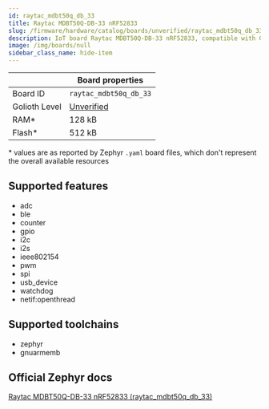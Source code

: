 ```yaml
---
id: raytac_mdbt50q_db_33
title: Raytac MDBT50Q-DB-33 nRF52833
slug: /firmware/hardware/catalog/boards/unverified/raytac_mdbt50q_db_33
description: IoT board Raytac MDBT50Q-DB-33 nRF52833, compatible with Golioth at unverified level.
image: /img/boards/null
sidebar_class_name: hide-item
---
```


[//]: # (This is an auto-generated file, do not edit! Changes to it will be lost upon re-generation)



|                | Board properties     |
| -------------  | -------------------- |
| Board ID       | `raytac_mdbt50q_db_33` |
| Golioth Level  | [Unverified](/firmware/hardware#unverified-boards) |
| RAM*           | 128 kB |
| Flash*         | 512 kB |

\* values are as reported by Zephyr `.yaml` board files, which don't represent the overall available resources



## Supported features

* adc
* ble
* counter
* gpio
* i2c
* i2s
* ieee802154
* pwm
* spi
* usb_device
* watchdog
* netif:openthread

## Supported toolchains

* zephyr
* gnuarmemb

## Official Zephyr docs

[Raytac MDBT50Q-DB-33 nRF52833 (raytac_mdbt50q_db_33)](https://docs.zephyrproject.org/latest/boards/raytac/mdbt50q_db_33/doc/index.html)
